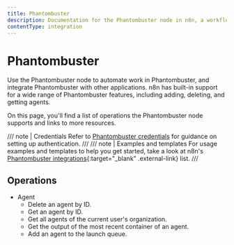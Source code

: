 ```yaml
---
title: Phantombuster
description: Documentation for the Phantombuster node in n8n, a workflow automation platform. Includes details of operations and configuration, and links to examples and credentials information.
contentType: integration
---
```


# Phantombuster

Use the Phantombuster node to automate work in Phantombuster, and integrate Phantombuster with other applications. n8n has built-in support for a wide range of Phantombuster features, including adding, deleting, and getting agents. 

On this page, you'll find a list of operations the Phantombuster node supports and links to more resources.

/// note | Credentials
Refer to [Phantombuster credentials](/integrations/builtin/credentials/phantombuster/) for guidance on setting up authentication. 
///
/// note | Examples and templates
For usage examples and templates to help you get started, take a look at n8n's [Phantombuster integrations](https://n8n.io/integrations/phantombuster/){:target="_blank" .external-link} list.
///
## Operations

* Agent
    * Delete an agent by ID.
    * Get an agent by ID.
    * Get all agents of the current user's organization.
    * Get the output of the most recent container of an agent.
    * Add an agent to the launch queue.



